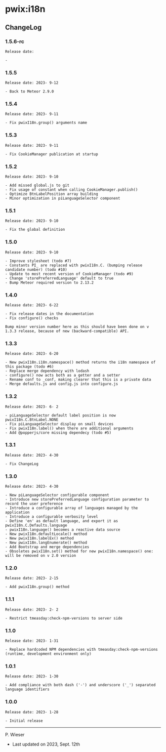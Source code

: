 # pwix:i18n

## ChangeLog

### 1.5.6-rc

    Release date: 

    - 

### 1.5.5

    Release date: 2023- 9-12

    - Back to Meteor 2.9.0

### 1.5.4

    Release date: 2023- 9-11

    - Fix pwixI18n.group() arguments name

### 1.5.3

    Release date: 2023- 9-11

    - Fix CookieManager publication at startup

### 1.5.2

    Release date: 2023- 9-10

    - Add missed global.js to git
    - Fix usage of constant when calling CookieManager.publish()
    - Optimize BtnLabelPosition array building
    - Minor optimization in piLanguageSelector component

### 1.5.1

    Release date: 2023- 9-10

    - Fix the global definition

### 1.5.0

    Release date: 2023- 9-10

    - Improve stylesheet (todo #7)
    - Constants PI_ are replaced with pwixI18n.C. (bumping release candidate number) (todo #10)
    - Update to most recent version of CookieManager (todo #9)
    - Change 'storePreferredLanguage' default to true
    - Bump Meteor required version to 2.13.2

### 1.4.0

    Release date: 2023- 6-22

    - Fix release dates in the documentation
    - Fix configure() checks

    Bump minor version number here as this should have been done on v 1.3.3 release, because of new (backward-compatible) API.

### 1.3.3

    Release date: 2023- 6-20

    - New pwixI18n.i18n.namespace() method returns the i18n namespace of this package (todo #6)
    - Replace merge dependency with lodash
    - configure() now acts both as a getter and a setter
    - Rename conf to _conf, making clearer that this is a private data
    - Merge defaults.js and config.js into configure.js

### 1.3.2

    Release date: 2023- 6- 2

    - piLanguageSelector default label position is now pwixI18n.C.BtnLabel.NONE
    - Fix piLanguageSelector display on small devices
    - Fix pwixI18n.label() when there are additional arguments
    - Add @popperjs/core missing dependecy (todo #5)

### 1.3.1

    Release date: 2023- 4-30

    - Fix ChangeLog

### 1.3.0

    Release date: 2023- 4-30

    - New piLanguageSelector configurable component
    - Introduce new storePreferredLanguage configuration parameter to record the user preference
    - Introduce a configurable array of languages managed by the application
    - Introduce a configurable verbosity level
    - Define 'en' as default language, and export it as pwixI18n.C.Defaults.language
    - pwixI18n.language() becomes a reactive data source
    - New pwixI18n.defaultLocale() method
    - New pwixI18n.labelEx() method
    - New pwixI18n.langEnumerate() method
    - Add Bootstrap and merge dependencies
    - Obsoletes pwixI18n.set() method for new pwixI18n.namespace() one: will be removed on v 2.0 version

### 1.2.0

    Release date: 2023- 2-15

    - Add pwixI18n.group() method

### 1.1.1

    Release date: 2023- 2- 2

    - Restrict tmeasday:check-npm-versions to server side

### 1.1.0

    Release date: 2023- 1-31

    - Replace hardcoded NPM dependencies with tmeasday:check-npm-versions (runtime, development environment only)

### 1.0.1

    Release date: 2023- 1-30

    - Add compliance with both dash ('-') and underscore ('_') separated language identifiers

### 1.0.0

    Release date: 2023- 1-28

    - Initial release

---
P. Wieser
- Last updated on 2023, Sept. 12th

